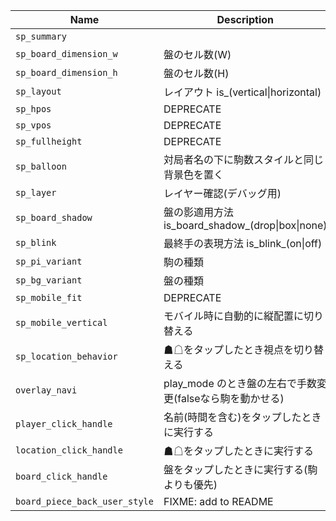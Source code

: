 | Name                          | Description                                               | Default                 |
|-------------------------------|-----------------------------------------------------------|-------------------------|
| `sp_summary`                  |                                                           | "is_summary_on"         |
| `sp_board_dimension_w`        | 盤のセル数(W)                                             |                       9 |
| `sp_board_dimension_h`        | 盤のセル数(H)                                             |                       9 |
| `sp_layout`                   | レイアウト is_(vertical\|horizontal)                      | "is_vertical"           |
| `sp_hpos`                     | DEPRECATE                                               | "is_hcentered"          |
| `sp_vpos`                     | DEPRECATE                                               | "is_vcentered"          |
| `sp_fullheight`               | DEPRECATE                                               | "is_fullheight_off"     |
| `sp_balloon`                  | 対局者名の下に駒数スタイルと同じ背景色を置く              | "is_balloon_on"         |
| `sp_layer`                    | レイヤー確認(デバッグ用)                                  | "is_layer_off"          |
| `sp_board_shadow`             | 盤の影適用方法 is_board_shadow_(drop\|box\|none)          | "is_board_shadow_drop"  |
| `sp_blink`                    | 最終手の表現方法 is_blink_(on\|off)                       | "is_blink_off"          |
| `sp_pi_variant`               | 駒の種類                                                  | "is_pi_variant_a1by"    |
| `sp_bg_variant`               | 盤の種類                                                  | "is_bg_variant_none"    |
| `sp_mobile_fit`               | DEPRECATE                                               | "is_mobile_fit_on"      |
| `sp_mobile_vertical`          | モバイル時に自動的に縦配置に切り替える                    | "is_mobile_vertical_on" |
| `sp_location_behavior`        | ☗☖をタップしたとき視点を切り替える                      | "is_location_flip_on"   |
| `overlay_navi`                | play_mode のとき盤の左右で手数変更(falseなら駒を動かせる) | false                   |
| `player_click_handle`         | 名前(時間を含む)をタップしたときに実行する                | null                    |
| `location_click_handle`       | ☗☖をタップしたときに実行する                            | null                    |
| `board_click_handle`          | 盤をタップしたときに実行する(駒よりも優先)                | null                    |
| `board_piece_back_user_style` | FIXME: add to README                                      | place => { return {} }  |
